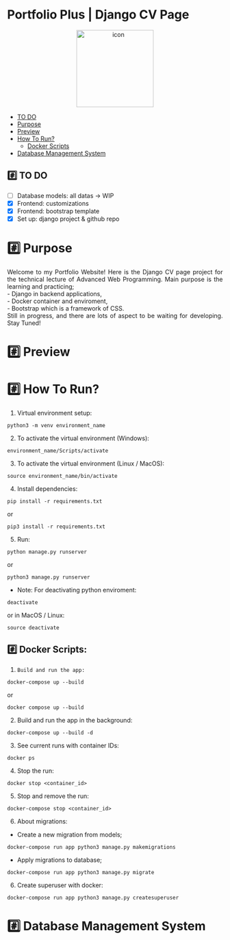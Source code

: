 <h1 align="">Portfolio Plus | Django CV Page</h1>

<div align="center">
<img src="https://cdn-icons-png.flaticon.com/512/8644/8644474.png" width="180" height="180" alt="icon">
</div>

*  [TO DO](#hash-todo)
*  [Purpose](#hash-purpose)
*  [Preview](#hash-preview)
*  [How To Run?](#hash-how-to-run)
    *  [Docker Scripts](#hash-docker-scripts)
*  [Database Management System](#hash-database-management-system)

## :hash: TO DO
- [ ] Database models: all datas -> WIP
- [x] Frontend: customizations
- [x] Frontend: bootstrap template
- [x] Set up: django project & github repo

# :hash: Purpose
<div align="justify">
Welcome to my Portfolio Website! Here is the Django CV page project for the technical lecture of Advanced Web Programming. Main purpose is the learning and practicing;<br>
- Django in backend applications,<br>
- Docker container and enviroment,<br>
- Bootstrap which is a framework of CSS.<br>
Still in progress, and there are lots of aspect to be waiting for developing. Stay Tuned!
</div>


# :hash: Preview


# :hash: How To Run?
1. Virtual environment setup:
```
python3 -m venv environment_name
```

2. To activate the virtual environment (Windows):
```
environment_name/Scripts/activate
```

3. To activate the virtual environment (Linux / MacOS):
```
source environment_name/bin/activate
```

4. Install dependencies:
```
pip install -r requirements.txt
```
or
```
pip3 install -r requirements.txt
```

5. Run:
```
python manage.py runserver
```
or
```
python3 manage.py runserver
```

- Note: For deactivating python enviroment:
```
deactivate
```
or in MacOS / Linux:
```
source deactivate
```

## :hash: Docker Scripts:
1. ```Build and run the app:```
```
docker-compose up --build
```
or 
```
docker compose up --build
```

2. Build and run the app in the background:
```
docker-compose up --build -d
```

3. See current runs with container IDs:
```
docker ps
```

4. Stop the run:
```
docker stop <container_id>
```

5. Stop and remove the run:
```
docker-compose stop <container_id>
```

6. About migrations:
- Create a new migration from models;
```
docker-compose run app python3 manage.py makemigrations 
```

- Apply migrations to database;
```
docker-compose run app python3 manage.py migrate
```

6. Create superuser with docker:
```
docker-compose run app python3 manage.py createsuperuser
```


# :hash: Database Management System
